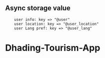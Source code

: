## Async storage value

        user info: key => "@user"
        user location: key => "@user_location"
        user Lang pref: key => "@user_lang"
# Dhading-Tourism-App
